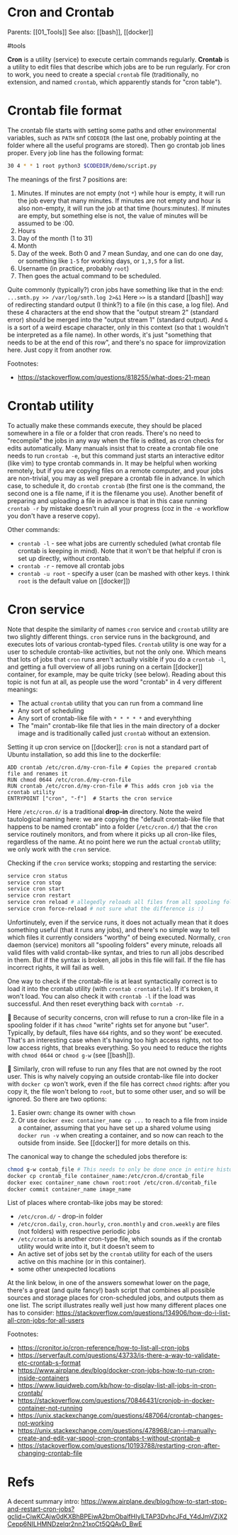 # Cron and Crontab

Parents: [[01_Tools]]
See also: [[bash]], [[docker]]

#tools


**Cron** is a utility (service) to execute certain commands regularly. **Crontab** is a utility to edit files that describe which jobs are to be run regularly. For cron to work, you need to create a special `crontab` file (traditionally, no extension, and named `crontab`, which apparently stands for "cron table"). 

# Crontab file format

The crontab file starts with setting some paths and other environmental variables, such as  `PATH` snf `CODEDIR` (the last one, probably pointing at the folder where all the useful programs are stored). Then go crontab job lines proper.  Every job line has the following format:

```bash
30 4 * * 1 root python3 $CODEDIR/demo/script.py
```
The meanings of the first 7 positions are:
1. Minutes. If minutes are not empty (not `*`) while hour is empty, it will run the job every that many minutes. If minutes are not empty and hour is also non-empty, it will run the job at that time (hours:minutes). If minutes are empty, but something else is not, the value of minutes will be assumed to be :00.
2. Hours
3. Day of the month (1 to 31)
4. Month
5. Day of the week. Both 0 and 7 mean Sunday, and one can do one day, or something like `1-5` for working days, or `1,3,5` for a list.
6. Username (in practice, probably `root`)
7. Then goes the actual command to be scheduled.

Quite commonly (typically?) cron jobs have something like that in the end: `...smth.py >> /var/log/smth.log 2>&1`
Here `>>` is a standard [[bash]] way of redirecting standard output (I think?) to a file (in this case, a log file). And these 4 characters at the end show that the "output stream 2" (standard error) should be merged into the "output stream 1" (standard output). And `&` is a sort of a weird escape character, only in this context (so that `1` wouldn't be interpreted as a file name). In other words, it's just "something that needs to be at the end of this row", and there's no space for iimprovization here. Just copy it from another row.

Footnotes:
* https://stackoverflow.com/questions/818255/what-does-21-mean

# Crontab utility

To actually make these commands execute, they should be placed somewhere in a file or a folder that cron reads. There's no need to "recompile" the jobs in any way when the file is edited, as cron checks for edits automatically. Many manuals insist that to create a crontab file one needs to run `crontab -e`, but this command just starts an interactive editor (like vim) to type crontab commands in. It may be helpful when working remotely, but if you are copying files on a remote computer, and your jobs are non-trivial, you may as well prepare a crontab file in advance. In which case, to schedule it, do `crontab crontab` (the first one is the command, the second one is a file name, if it is the filename you use). Another benefit of preparing and uploading a file in advance is that in this case running `crontab -r` by mistake doesn't ruin all your progress (coz in the `-e` workflow you don't have a reserve copy).

Other commands:
* `crontab -l` - see what jobs are currently scheduled (what crontab file crontab is keeping in mind). Note that it won't be that helpful if cron is set up directly, without crontab.
* `crontab -r` - remove all crontab jobs
* `crontab -u root` - specify a user (can be mashed with other keys. I think `root` is the default value on [[docker]])

# Cron service

Note that despite the similarity of names `cron` service and `crontab` utility are two slightly different things. `cron` service runs in the background, and executes lots of various crontab-typed files. `Crontab` utility is one way for a user to schedule crontab-like activities, but not the only one. Which means that lots of jobs that `cron` runs aren't actually visible if you do a `crontab -l`, and getting a full overview of all jobs runing on a certain [[docker]] container, for example, may be quite tricky (see below). Reading about this topic is not fun at all, as people use the word "crontab" in 4 very different meanings:
* The actual `crontab` utility that you can run from a command line
* Any sort of scheduling
* Any sort of crontab-like file with `* * * * *` and everyhthing
* The "main" crontab-like file that lies in the main directory of a docker image and is traditionally called just `crontab` without an extension.

Setting it up cron service on [[docker]]: `cron` is not a standard part of Ubuntu installation, so add this line to the dockerfile:
```docker
ADD crontab /etc/cron.d/my-cron-file # Copies the prepared crontab file and renames it
RUN chmod 0644 /etc/cron.d/my-cron-file
RUN crontab /etc/cron.d/my-cron-file # This adds cron job via the crontab utility
ENTRYPOINT ["cron", "-f"]  # Starts the cron service
```
Here `/etc/cron.d/` is a traditional **drop-in** directory. Note the weird tautological naming here: we are copying the "default crontab-like file that happens to be named crontab" into a folder (`/etc/cron.d/`) that the `cron` service routinely monitors, and from where it picks up all cron-like files, regardless of the name. At no point here we run the actual `crontab` utility; we only work with the `cron` service.

Checking if the `cron` service works; stopping and restarting the service:
```bash
service cron status
service cron stop
service cron start
service cron restart
service cron reload # allegedly reloads all files from all spooling folders
service cron force-reload # not sure what the difference is :)
```
Unfortinutely, even if the service runs, it does not actually mean that it does something useful (that it runs any jobs), and there's no simple way to tell which files it currently considers "worthy" of being executed. Normally, `cron` daemon (service) monitors all "spooling folders" every minute, reloads all valid files with valid crontab-like syntax, and tries to run all jobs described in them. But if the syntax is broken, all jobs in this file will fail. If the file has incorrect rights, it will fail as well.

One way to check if the crontab-file is at least syntactically correct is to load it into the crontab utility (with `crontab crontabfile`). If it's broken, it won't load. You can also check it with `crontab -l` if the load was successful. And then reset everything back with `corntab -r`. 

🧿 Because of security concerns, cron will refuse to run a cron-like file in a spooling folder if it has `chmod` "write" rights set for anyone but "user". Typically, by default, files have `664` rights, and so they wont' be executed. That's an interesting case when it's having too high access rights, not too low access rights, that breaks everything. So you need to reduce the rights with `chmod 0644` or `chmod g-w` (see [[bash]]).

🧿 Similarly, cron will refuse to run any files that are not owned by the root user. This is why naively copying an outside crontab-like file into docker with `docker cp` won't work, even if the file has correct `chmod` rights: after you copy it, the file won't belong to `root`, but to some other user, and so will be ignored. So there are two options:
1. Easier own:  change its owner with `chown`
2. Or use `docker exec container_name cp ...` to reach to a file from inside a container, assuming that you have set up a shared volume using `docker run -v` when creating a container, and so now can reach to the outside from inside. See [[docker]] for more details on this.

The canonical way to change the scheduled jobs therefore is:
```bash
chmod g-w contab_file # This needs to only be done once in entire history of this repo
docker cp crontab_file container_name:/etc/cron.d/crontab_file
docker exec container_name chown root:root /etc/cron.d/contab_file
docker commit container_name image_name
```

List of places where crontab-like jobs may be stored:
* `/etc/cron.d/` - drop-in folder 
* `/etc/cron.daily`, `cron.hourly`, `cron.monthly` and `cron.weekly` are files (not folders) with respective periodic jobs
* `/etc/crontab` is another cron-type file, which sounds as if the crontab utility would write into it, but it doesn't seem to
* An active set of jobs set by the `crontab` utility for each of the users active on this machine (or in this container).
* some other unexpected locations

At the link below, in one of the answers somewhat lower on the page, there's a great (and quite fancy!) bash script that combines all possible sources and storage places for cron-scheduled jobs, and outputs them as one list. The script illustrates really well just how many different places one has to consider:
https://stackoverflow.com/questions/134906/how-do-i-list-all-cron-jobs-for-all-users

Footnotes:
* https://cronitor.io/cron-reference/how-to-list-all-cron-jobs
* https://serverfault.com/questions/43733/is-there-a-way-to-validate-etc-crontab-s-format
* https://www.airplane.dev/blog/docker-cron-jobs-how-to-run-cron-inside-containers
* https://www.liquidweb.com/kb/how-to-display-list-all-jobs-in-cron-crontab/
* https://stackoverflow.com/questions/70846431/cronjob-in-docker-container-not-running
* https://unix.stackexchange.com/questions/487064/crontab-changes-not-working
* https://unix.stackexchange.com/questions/478968/can-i-manually-create-and-edit-var-spool-cron-crontabs-t-without-crontab-e
* https://stackoverflow.com/questions/10193788/restarting-cron-after-changing-crontab-file

# Refs

A decent summary intro:
https://www.airplane.dev/blog/how-to-start-stop-and-restart-cron-jobs?gclid=CjwKCAjw0dKXBhBPEiwA2bmObalfHIylLTAP3DvhcJFd_Y4dJmVZjX2Cepp6NILHMNDzelqr2nn21xoCt5QQAvD_BwE


